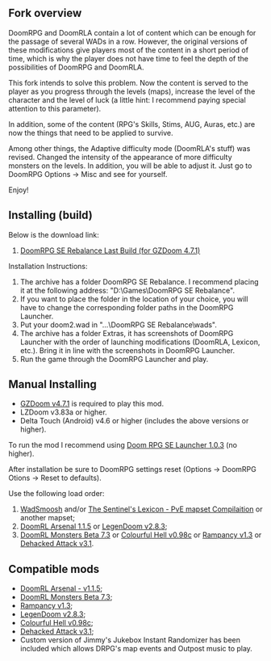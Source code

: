## Fork overview

DoomRPG and DoomRLA contain a lot of content which can be enough for the passage of several WADs in a row. However, the original versions of these modifications give players most of the content in a short period of time, which is why the player does not have time to feel the depth of the possibilities of DoomRPG and DoomRLA.

This fork intends to solve this problem. Now the content is served to the player as you progress through the levels (maps), increase the level of the character and the level of luck (a little hint: I recommend paying special attention to this parameter).

In addition, some of the content (RPG's Skills, Stims, AUG, Auras, etc.) are now the things that need to be applied to survive.

Among other things, the Adaptive difficulty mode (DoomRLA's stuff) was revised. Changed the intensity of the appearance of more difficulty monsters on the levels. In addition, you will be able to adjust it. Just go to DoomRPG Options -> Misc and see for yourself.

Enjoy! 

## Installing (build)

Below is the download link:
1. [DoomRPG SE Rebalance Last Build (for GZDoom 4.7.1)](https://drive.google.com/drive/folders/1lbhGQVh_MXSTBQ-iCmuOIHOE31HREPUE?usp=sharing)

Installation Instructions:

1. The archive has a folder DoomRPG SE Rebalance. I recommend placing it at the following address: "D:\Games\DoomRPG SE Rebalance".
2. If you want to place the folder in the location of your choice, you will have to change the corresponding folder paths in the DoomRPG Launcher.
3. Put your doom2.wad in "...\DoomRPG SE Rebalance\wads".
4. The archive has a folder Extras, it has screenshots of DoomRPG Launcher with the order of launching modifications (DoomRLA, Lexicon, etc.). Bring it in line with the screenshots in DoomRPG Launcher.
5. Run the game through the DoomRPG Launcher and play.

## Manual Installing

- [GZDoom v4.7.1](https://github.com/coelckers/gzdoom/releases/download/g4.7.1/gzdoom-4-7-1-Windows-64bit.zip) is required to play this mod.
- LZDoom v3.83a or higher.
- Delta Touch (Android) v4.6 or higher (includes the above versions or higher).

To run the mod I recommend using [Doom RPG SE Launcher 1.0.3](https://github.com/Forevener/DRPGSEL/releases/tag/v1.0.3) (no higher).

After installation be sure to DoomRPG settings reset (Options -> DoomRPG Otions -> Reset to defaults).

Use the following load order:

1. [WadSmoosh](https://github.com/WNC12k/DoomRPG-WadSmoosh/releases) and/or [The Sentinel's Lexicon - PvE mapset Compilaition](https://github.com/WNC12k/DoomRPG-Lexicon/releases) or another mapset;
2. [DoomRL Arsenal 1.1.5](https://forum.zdoom.org/viewtopic.php?f=43&t=37044) or [LegenDoom v2.8.3](https://forum.zdoom.org/viewtopic.php?t=51035);
3. [DoomRL Monsters Beta 7.3](https://forum.zdoom.org/viewtopic.php?f=43&t=37044) or [Colourful Hell v0.98c](https://forum.zdoom.org/viewtopic.php?t=47980) or [Rampancy v1.3](https://forum.zdoom.org/viewtopic.php?f=43&t=67193) or [Dehacked Attack v3.1](https://forum.zdoom.org/viewtopic.php?f=43&t=72362).

## Compatible mods

- [DoomRL Arsenal - v1.1.5](https://forum.zdoom.org/viewtopic.php?f=43&t=37044);
- [DoomRL Monsters Beta 7.3](https://forum.zdoom.org/viewtopic.php?f=43&t=37044);
- [Rampancy v1.3](https://forum.zdoom.org/viewtopic.php?f=43&t=67193);
- [LegenDoom v2.8.3](https://forum.zdoom.org/viewtopic.php?t=51035);
- [Colourful Hell v0.98c](https://forum.zdoom.org/viewtopic.php?t=47980);
- [Dehacked Attack v3.1](https://forum.zdoom.org/viewtopic.php?f=43&t=72362);
- Custom version of Jimmy's Jukebox Instant Randomizer has been included which allows DRPG's map events and Outpost music to play.
